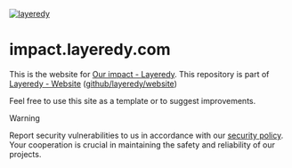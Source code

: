 [![layeredy](https://r2.layeredy.com/wordmark.png)](https://layeredy.com)

# impact.layeredy.com

This is the website for [Our impact - Layeredy](https://impact.layeredy.com). This repository is part of [Layeredy - Website](https://layeredy.com) ([github/layeredy/website](https://github.com/layeredy/website))

Feel free to use this site as a template or to suggest improvements. 

> [!WARNING]
> Report security vulnerabilities to us in accordance with our [security policy](https://layeredy.com/security-policy/). Your cooperation is crucial in maintaining the safety and reliability of our projects.
